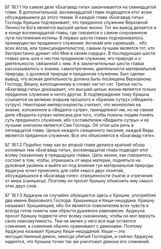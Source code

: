 БГ 18.1:1	На самом деле «Бхагавад-гита» заканчивается на семнадцатой главе. В дополнительной, восемнадцатой главе подводится итог всем обсуждавшимся до этого темам. В каждой главе «Бхагавад-гиты» Господь Кришна подчеркивает, что преданное служение Верховной Личности Бога является высшей целью жизни. Тот же вывод делается и в конце восемнадцатой главы, где говорится о самом сокровенном пути постижения истины. В первых шести главах подчеркивалось преимущество преданного служения: йогина̄м апи сарвеша̄м... «Из всех йогов, или трансценденталистов, самым лучшим является тот, кто беспрестанно думает обо Мне в своем сердце». В последующих шести главах речь шла о чистом преданном служении, его природе и о деятельности, связанной с ним. А в заключительных шести главах рассказывалось о знании, самоотречении, деятельности материальной природы, о духовной природе и преданном служении. Был сделан вывод, что всякая деятельность должна быть посвящена Верховному Господу, Вишну, воплощенному в словах ом̇ тат сат. Третья часть «Бхагавад-гиты» доказывает, что высшей целью жизни является только преданное служение и ничто другое. В подтверждение тому Кришна ссылается на великих ачарьев прошлого и «Брахма-сутру» («Веданта-сутру»). Некоторые имперсоналисты считают, что монополия на знание, изложенное в «Веданта-сутре», принадлежит им, но на самом деле «Веданта-сутра» написана для того, чтобы помочь людям понять суть преданного служения, ибо составителем «Веданта-сутры» и ее лучшим знатоком является Сам Господь. Об этом шла речь в пятнадцатой главе. Целью каждого священного писания, каждой Веды является преданное служение. Все это объясняется в «Бхагавад-гите».

БГ 18.1:2	Подобно тому как во второй главе делался краткий обзор основных тем «Бхагавад-гиты», восемнадцатая глава подводит итог всему сказанному в предыдущих главах. Цель жизни, как говорилось, состоит в том, чтобы, отрекшись от мира материи, подняться на духовный уровень и выйти из-под влияния гун материальной природы. Арджуна хочет прояснить для себя смысл двух понятий, обсуждавшихся в «Бхагавад-гите»: отрешенности (тьяги) и отречения от мира (санньясы). Поэтому он просит Кришну объяснить ему смысл этих двух слов.

БГ 18.1:3	Арджуна не случайно обращается здесь к Кришне, употребляя два имени Верховного Господа: Хришикеша и Кеши-нишудана. Кришну называют Хришикешей, ибо Он является повелителем всех чувств и всегда готов помочь нам обрести душевное равновесие. Арджуна просит Кришну подвести итог всему сказанному, чтобы он мог вернуть свою невозмутимость. Тем не менее у него все еще остаются сомнения, а сомнения обычно сравнивают с демонами. Поэтому Арджуна называет Кришну Кеши-нишуданой. Кеши — это могущественный демон, некогда убитый Господом, и сейчас Арджуна надеется, что Кришна точно так же уничтожит демона его сомнений.